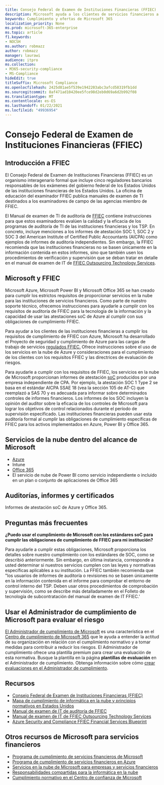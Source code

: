 ```yaml
---
title: Consejo Federal de Examen de Instituciones Financieras (FFIEC)
description: Microsoft ayuda a los clientes de servicios financieros a cumplir con los requisitos de auditoría del Consejo Federal de Examen de Instituciones Financieras (FFIEC).
keywords: Cumplimiento y ofertas de Microsoft 365
localization_priority: None
ms.prod: microsoft-365-enterprise
ms.topic: article
f1.keywords:
- NOCSH
ms.author: robmazz
author: robmazz
manager: laurawi
audience: itpro
ms.collection:
- M365-security-compliance
- MS-Compliance
hideEdit: true
titleSuffix: Microsoft Compliance
ms.openlocfilehash: 2425d81ae5f539e1942203abc3afcd58319fb1dd
ms.sourcegitcommit: 8af471ad10420ee5fce98d2eb0d69a6d2b992f08
ms.translationtype: MT
ms.contentlocale: es-ES
ms.lasthandoff: 01/22/2021
ms.locfileid: "49936954"
---
```

# <a name="federal-financial-institutions-examination-council-ffiec"></a>Consejo Federal de Examen de Instituciones Financieras (FFIEC)

## <a name="ffiec-overview"></a>Introducción a FFIEC

El Consejo Federal de Examen de Instituciones Financieras (FFIEC) es un organismo interagenario formal que incluye cinco reguladores bancarios responsables de los exámenes del gobierno federal de los Estados Unidos de las instituciones financieras de los Estados Unidos. La oficina de educación del examinador FFIEC publica manuales de examen de TI destinados a los examinadores de campo de las agencias miembro de FFIEC.

El Manual de examen de TI de auditoría de [FFIEC](https://ithandbook.ffiec.gov/it-booklets/audit.aspx) contiene instrucciones para que estos examinadores evalúen la calidad y la eficacia de los programas de auditoría de TI de las instituciones financieras y los TSP. En concreto, incluye menciones a los informes de atestación SOC 1, SOC 2 y SOC 3 del American Institute of Certified Public Accountants (AICPA) como ejemplos de informes de auditoría independientes. Sin embargo, la FFIEC recomienda que las instituciones financieras no se basen únicamente en la información contenida en estos informes, sino que también usen los procedimientos de verificación y supervisión que se deban tratar en detalle en el manual de examen de IT de [FFIEC Outsourcing Technology Services](https://ithandbook.ffiec.gov/it-booklets/outsourcing-technology-services.aspx).

## <a name="microsoft-and-ffiec"></a>Microsoft y FFIEC

Microsoft Azure, Microsoft Power BI y Microsoft Office 365 se han creado para cumplir los estrictos requisitos de proporcionar servicios en la nube para las instituciones de servicios financieros. Como parte de nuestro soporte técnico, ofrecemos instrucciones para ayudarle a cumplir con los requisitos de auditoría de FFIEC para la tecnología de la información y la capacidad de usar las atestaciones soC de Azure al cumplir con sus obligaciones de cumplimiento FFIEC.

Para ayudar a los clientes de las instituciones financieras a cumplir los requisitos de cumplimiento de FFIEC con Azure, Microsoft ha desarrollado el Proyecto de seguridad y cumplimiento de Azure para las cargas de trabajo de servicios [regulados FFIEC.](https://servicetrust.microsoft.com/ViewPage/FFIECBlueprint) Ofrece instrucciones sobre el uso de los servicios en la nube de Azure y consideraciones para el cumplimiento de los clientes con los requisitos FFIEC y las directrices de evaluación de riesgos.

Para ayudarle a cumplir con los requisitos de FFIEC, los servicios en la nube de Microsoft proporcionan informes de atestación [soC](offering-SOC.md) producidos por una empresa independiente de CPA. Por ejemplo, la atestación SOC 1 Type 2 se basa en el estándar AICPA SSAE 18 (vea la sección 105 de AT-C) que reemplazó a SAS 70 y es adecuada para informar sobre determinados controles de informes financieros. Los informes de los SOC incluyen la opinión del auditor sobre la eficacia de los controles de Microsoft para lograr los objetivos de control relacionados durante el período de supervisión especificado. Las instituciones financieras pueden usar esta auditoría formal al cumplir las obligaciones de cumplimiento específicas de FFIEC para los activos implementados en Azure, Power BI y Office 365.

## <a name="microsoft-in-scope-cloud-services"></a>Servicios de la nube dentro del alcance de Microsoft

- [Azure](https://aka.ms/AzureCompliance)
- Intune
- [Office 365](https://go.microsoft.com/fwlink/p/?LinkID=2077751)
- El servicio de nube de Power BI como servicio independiente o incluido en un plan o conjunto de aplicaciones de Office 365

## <a name="audits-reports-and-certificates"></a>Auditorías, informes y certificados

Informes de atestación soC de Azure y Office 365.

## <a name="frequently-asked-questions"></a>Preguntas más frecuentes

**¿Puedo usar el cumplimiento de Microsoft con los estándares soC para cumplir las obligaciones de cumplimiento de FFIEC para mi institución?**

Para ayudarle a cumplir estas obligaciones, Microsoft proporciona los detalles sobre nuestro cumplimiento con los estándares de SOC, como se describió anteriormente. Sin embargo, en última instancia, corresponde a usted determinar si nuestros servicios cumplen con las leyes y normativas específicas aplicables a su institución. La FFIEC también recomienda que "los usuarios de informes de auditoría o revisiones no se basen únicamente en la información contenida en el informe para comprobar el entorno de control interno del TSP. Deben usar otros procedimientos de comprobación y [](https://ithandbook.ffiec.gov/it-booklets/outsourcing-technology-services.aspx) supervisión, como se describe más detalladamente en el Folleto de tecnología de subcontratación del manual de examen de IT FFIEC.'

## <a name="use-microsoft-compliance-manager-to-assess-your-risk"></a>Usar el Administrador de cumplimiento de Microsoft para evaluar el riesgo

[El Administrador de cumplimiento de Microsoft](https://docs.microsoft.com/microsoft-365/compliance/compliance-manager) es una característica en el [Centro de cumplimiento de Microsoft 365](https://docs.microsoft.com/microsoft-365/compliance/microsoft-365-compliance-center) que le ayuda a entender la actitud de su organización en relación con el cumplimiento normativo y a tomar medidas para contribuir a reducir los riesgos. El Administrador de cumplimiento ofrece una plantilla premium para crear una evaluación de esta normativa. Busque la plantilla en la página **plantillas de evaluación** en el Administrador de cumplimiento. Obtenga información sobre cómo [crear evaluaciones en el Administrador de cumplimiento](https://docs.microsoft.com/microsoft-365/compliance/compliance-manager-assessments).

## <a name="resources"></a>Recursos

- [Consejo Federal de Examen de Instituciones Financieras (FFIEC)](https://www.ffiec.gov/)
- [Mapa de cumplimiento de informática en la nube y principios normativos en Estados Unidos](https://servicetrust.microsoft.com/ViewPage/TrustDocuments?command=Download&downloadType=Document&downloadId=5b483567-00b0-4d86-96ae-ee887dadb61c&docTab=6d000410-c9e9-11e7-9a91-892aae8839ad_Compliance_Guides)
- [Manual de examen de IT de auditoría de FFIEC](https://ithandbook.ffiec.gov/it-booklets/audit.aspx)
- [Manual de examen de IT de FFIEC Outsourcing Technology Services](https://ithandbook.ffiec.gov/it-booklets/outsourcing-technology-services.aspx)
- [Azure Security and Compliance FFIEC Financial Services Blueprint](https://servicetrust.microsoft.com/ViewPage/FFIECBlueprint)

## <a name="other-microsoft-resources-for-financial-services"></a>Otros recursos de Microsoft para servicios financieros

- [Programa de cumplimiento de servicios financieros de Microsoft](https://www.microsoft.com/download/details.aspx?id=55332)
- [Programa de cumplimiento de servicios financieros en Azure](https://azure.microsoft.com/resources/videos/azurecon-2015-financial-services-compliance-in-azure/)
- [Servicios en la nube de Microsoft para empresas y servicios financieros](https://servicetrust.microsoft.com/viewpage/financialservicesoverview)
- [Responsabilidades compartidas para la informática en la nube](https://aka.ms/sharedresponsibility)
- [Cumplimiento normativo en el Centro de confianza de Microsoft](https://www.microsoft.com/trust-center/compliance/compliance-overview)
